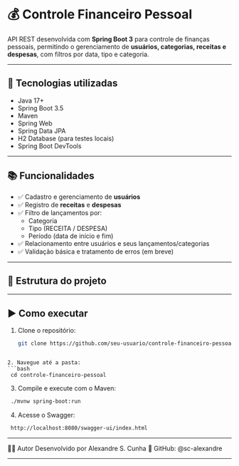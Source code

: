 # 💰 Controle Financeiro Pessoal

API REST desenvolvida com **Spring Boot 3** para controle de finanças pessoais, permitindo o gerenciamento de **usuários, categorias, receitas e despesas**, com filtros por data, tipo e categoria.

---

## 🔧 Tecnologias utilizadas

- Java 17+
- Spring Boot 3.5
- Maven
- Spring Web
- Spring Data JPA
- H2 Database (para testes locais)
- Spring Boot DevTools

---

## 📚 Funcionalidades

- ✅ Cadastro e gerenciamento de **usuários**
- ✅ Registro de **receitas** e **despesas**
- ✅ Filtro de lançamentos por:
  - Categoria
  - Tipo (RECEITA / DESPESA)
  - Período (data de início e fim)
- ✅ Relacionamento entre usuários e seus lançamentos/categorias
- ✅ Validação básica e tratamento de erros (em breve)

---

## 📂 Estrutura do projeto

---

## ▶️ Como executar

1. Clone o repositório:
   ```bash
   git clone https://github.com/seu-usuario/controle-financeiro-pessoal.git
  ```

2. Navegue até a pasta:
  ```bash
   cd controle-financeiro-pessoal
  ```

3. Compile e execute com o Maven:
  ```bash
   ./mvnw spring-boot:run
  ```

4. Acesse o Swagger:
  ```bash
   http://localhost:8080/swagger-ui/index.html
  ```

---

👨‍💻 Autor
Desenvolvido por Alexandre S. Cunha
📎 GitHub: @sc-alexandre

---
